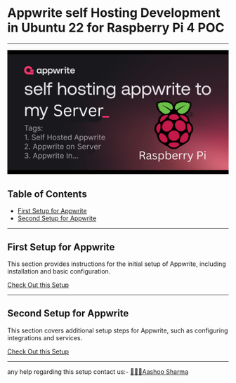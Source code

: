 
# Appwrite self Hosting Development in Ubuntu 22 for Raspberry Pi 4 POC
---
![Logo](./RaspberryPi_20241220_012346_0000.png)
## Table of Contents

- [First Setup for Appwrite](#first-setup-for-appwrite)
- [Second Setup for Appwrite](#second-setup-for-appwrite)

---

## First Setup for Appwrite

This section provides instructions for the initial setup of Appwrite, including installation and basic configuration.

[Check Out this Setup](./First-setup-for-Appwrite.md)

---

## Second Setup for Appwrite

This section covers additional setup steps for Appwrite, such as configuring integrations and services.

[Check Out this Setup](./Second-setup-for-Appwrite.md)

---

any help regarding this setup contact us:- [🧑🏻‍💻Aashoo Sharma](https://in.linkedin.com/in/aashoosharma)
